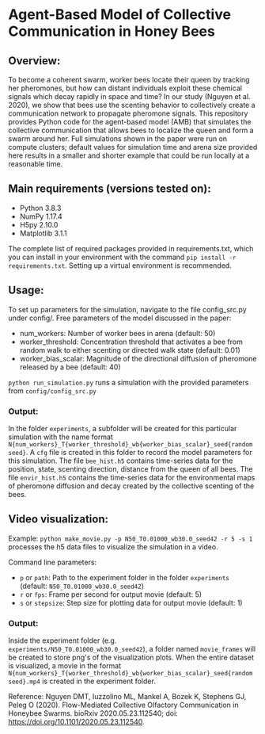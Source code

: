 # Agent-Based Model of Collective Communication in Honey Bees

## Overview:

To become a coherent swarm, worker bees locate their queen by tracking her pheromones, but how can distant individuals exploit these chemical signals which decay rapidly in space and time? In our study (Nguyen et al. 2020), we show that bees use the scenting behavior to collectively create a communication network to propagate pheromone signals. This repository provides Python code for the agent-based model (AMB) that simulates the collective communication that allows bees to localize the queen and form a swarm around her. Full simulations
shown in the paper were run on compute clusters; default values for simulation time and arena size provided here results in a smaller and shorter example that could be run locally at a reasonable time.

## Main requirements (versions tested on):
- Python 3.8.3
- NumPy 1.17.4
- H5py 2.10.0
- Matplotlib 3.1.1

The complete list of required packages provided in requirements.txt, which you can install in your environment
with the command `pip install -r requirements.txt`. Setting up a virtual environment is recommended.

## Usage:
To set up parameters for the simulation, navigate to the file config_src.py under config/. Free parameters of the model discussed in the paper:
- num_workers: Number of worker bees in arena (default: 50)
- worker_threshold: Concentration threshold that activates a bee from random walk to either scenting or directed walk state (default: 0.01)
- worker_bias_scalar: Magnitude of the directional diffusion of pheromone released by a bee (default: 40)

`python run_simulation.py` runs a simulation with the provided parameters from `config/config_src.py`

### Output:
In the folder `experiments`, a subfolder will be created for this particular simulation with the name format `N{num_workers}_T{worker_threshold}_wb{worker_bias_scalar}_seed{random seed}`. A `cfg` file is created in this folder to record the model parameters for this simulation. The file `bee_hist.h5` contains time-series data for the position, state, scenting direction, distance from the queen of all bees. The file `envir_hist.h5` contains the time-series data for the environmental maps of pheromone diffusion and decay created by the collective scenting of the bees.


## Video visualization:
Example: `python make_movie.py -p N50_T0.01000_wb30.0_seed42 -r 5 -s 1` processes the h5 data files to visualize the simulation in a video.

Command line parameters:
- `p` or `path`: Path to the experiment folder in the folder `experiments` (default: `N50_T0.01000_wb30.0_seed42`)
- `r` or `fps`: Frame per second for output movie (default: 5)
- `s` or `stepsize`: Step size for plotting data for output movie (default: 1)

### Output:
Inside the experiment folder (e.g. `experiments/N50_T0.01000_wb30.0_seed42`), a folder named `movie_frames` will be created to store png's of the visualization plots. When the entire dataset is visualized, a movie in the format `N{num_workers}_T{worker_threshold}_wb{worker_bias_scalar}_seed{random seed}.mp4` is created in the experiment folder.

Reference:
Nguyen DMT, Iuzzolino ML, Mankel A, Bozek K, Stephens GJ, Peleg O (2020). Flow-Mediated Collective Olfactory
Communication in Honeybee Swarms. bioRxiv 2020.05.23.112540; doi: https://doi.org/10.1101/2020.05.23.112540.
